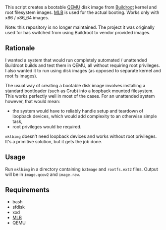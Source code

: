 This script creates a bootable [QEMU](https://www.qemu.org/) disk image
from [Buildroot](https://buildroot.org/) kernel and root filesystem images.
[MLB](https://wiktorb.eu/mlb/) is used for the actual booting.
Works only with x86 / x86\_64 images.

Note: this repository is no longer maintained. The project it was originally
used for has switched from using Buildroot to vendor provided images.

## Rationale

I wanted a system that would run completely automated / unattended
Buildroot builds and test them in QEMU, all without requiring root
privileges. I also wanted it to run using disk images (as opposed to
separate kernel and root fs images).

The usual way of creating a bootable disk image involves installing a standard
bootloader (such as Grub) into a loopback mounted filesystem. This works
perfectly well in most of the cases. For an unattended system however,
that would mean:

- the system would have to reliably handle setup and teardown of loopback
devices, which would add complexity to an otherwise simple task,
- root privileges would be required.

`mklbimg` doesn't need loopback devices and works without root privileges.
It's a primitive solution, but it gets the job done.

## Usage

Run `mklbimg` in a directory containing `bzImage` and `rootfs.ext2` files.
Output will be in `image.qcow2` and `image.raw`.

## Requirements

- bash
- sfdisk
- xxd
- [MLB](https://wiktorb.eu/mlb/)
- QEMU
